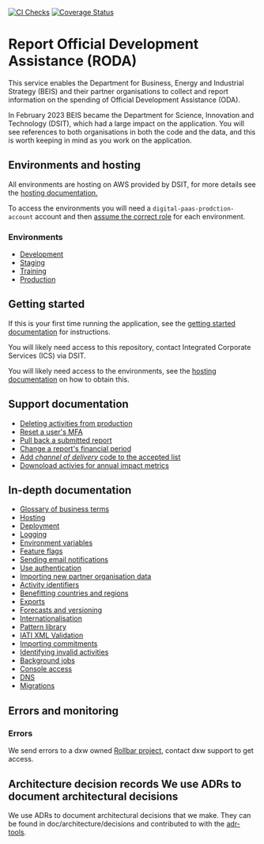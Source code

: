 [![CI Checks](https://github.com/UKGovernmentBEIS/beis-report-official-development-assistance/actions/workflows/ci_checks.yml/badge.svg?branch=develop)](https://github.com/UKGovernmentBEIS/beis-report-official-development-assistance/actions/workflows/ci_checks.yml)
[![Coverage Status](https://coveralls.io/repos/github/UKGovernmentBEIS/beis-report-official-development-assistance/badge.svg?branch=develop)](https://coveralls.io/github/UKGovernmentBEIS/beis-report-official-development-assistance?branch=develop)

# Report Official Development Assistance (RODA)

This service enables the Department for Business, Energy and Industrial Strategy
(BEIS) and their partner organisations to collect and report information on the
spending of Official Development Assistance (ODA).

In February 2023 BEIS became the Department for Science, Innovation and
Technology (DSIT), which had a large impact on the application. You will
see references to both organisations in both the code and the data, and this is
worth keeping in mind as you work on the application.

## Environments and hosting
All environments are hosting on AWS provided by DSIT, for more details see the
[hosting documentation.](/doc/hosting.md)

To access the environments you will need a `digital-paas-prodction-account`
account and then [assume the correct role](/doc/hosting.md#assuming-roles) for
each environment.

### Environments

- [Development](https://dev.report-official-development-assistance.service.gov.uk)
- [Staging](https://staging.report-official-development-assistance.service.gov.uk)
- [Training](https://training.report-official-development-assistance.service.gov.uk)
- [Production](https://www.report-official-development-assistance.service.gov.uk)

## Getting started

If this is your first time running the application, see the [getting started
documentation](/doc/getting-started.md) for instructions.

You will likely need access to this repository, contact Integrated Corporate
Services (ICS) via DSIT.

You will likely need access to the environments, see the [hosting
documentation](/doc/hosting.md) on how to obtain this.

## Support documentation

- [Deleting activities from
  production](/doc/support/deleting-activities-production.md)
- [Reset a user's MFA](/doc/support/reset_mfa.md)
- [Pull back a submitted report](/doc/support/pull_back_submitted_report.md)
- [Change a report's financial period](/doc/support/change_financial_period.md)
- [Add _channel of delivery_ code to the accepted
  list](/doc/support/add_accepted_channel_of_delivery_code.md) 
- [Downoload activies for annual impact
  metrics](/doc/support/download_activities_for_annual_impact_metrics.md)

## In-depth documentation

- [Glossary of business terms](/doc/glossary.md)
- [Hosting](/doc/hosting.md)
- [Deployment](/doc/deployment-process.md)
- [Logging](/doc/logging.md)
- [Environment variables](/doc/environment-variables.md)
- [Feature flags](/doc/feature-flags.md)
- [Sending email notifications](/doc/email-notifications.md)
- [Use authentication](/doc/authentication.md)
- [Importing new partner organisation
  data](/doc/importing-new-partner-organisation-data.md)
- [Activity identifiers](/doc/activity-identifiers.md)
- [Benefitting countries and regions](/doc/benefitting_countries_and_regions.md)
- [Exports](/doc/exports.md)
- [Forecasts and versioning](/doc/forecasts-and-versioning.md)
- [Internationalisation](/doc/i18n.md)
- [Pattern library](/doc/patterns.md)
- [IATI XML Validation](/doc/xml-validation.md)
- [Importing commitments](/doc/import-commitments.md)
- [Identifying invalid activities](/doc/utilities.md)
- [Background jobs](/doc/background-jobs.md)
- [Console access](/doc/console-access.md)
- [DNS](/doc/dns.md)
- [Migrations](/doc/migrations.md)

## Errors and monitoring

### Errors

We send errors to a dxw owned [Rollbar
project](https://rollbar.com/dxw/dsit-roda/), contact dxw support to get access.

## Architecture decision records We use ADRs to document architectural decisions
We use ADRs to document architectural decisions that we make. They can be found
in doc/architecture/decisions and contributed to with the
[adr-tools](https://github.com/npryce/adr-tools).


